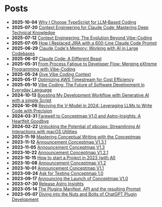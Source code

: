# Posts
* **2025-10-04** [Why I Choose TypeScript for LLM‑Based Coding](posts/bestchoice-typescript/bestchoice-typescript.md)
* **2025-07-20** [Context Engineering for Claude Code: Mastering Deep Technical Knowledge](posts/deep-context-engineering/deep-context-engineering.md)
* **2025-07-12** [Context Engineering: The Evolution Beyond Vibe-Coding](posts/context-engineering/context-engineering.md)
* **2025-07-05** [How I Replaced JIRA with a 600-Line Claude Code Prompt](posts/how-i-replaced-jira-with-claude-code/how-i-replaced-jira-with-claude-code.md)
* **2025-06-29** [Claude Code's Memory: Working with AI in Large Codebases](posts/managing-claudecode-memory/managing-claudecode-memory.md)
* **2025-06-07** [Claude Code: A Different Beast](posts/claude-code-a-different-beast/claude-code-a-different-beast.md)
* **2025-05-31** [From Process Fatigue to Developer Flow: Merging eXtreme Programming with Vibe-Coding](posts/vibe-coding-and-xp/vibe-coding-and-xp.md)
* **2025-05-24** [Give Vibe Coding Context](posts/give-vibecoding-context/give-vibecoding-context.md)
* **2025-05-17** [Optimizing AWS Timestream for Cost Efficiency](posts/optimize_timestream/optimize_timestream.md)
* **2025-05-10** [Vibe Coding: The Future of Software Development in Everyday Language](posts/vibe-coding/vibe-coding.md)
* **2024-10-13** [Boosting My Development Workflow with Generative AI with a simple Script](posts/shell-promptor/shell-promptor.md)
* **2024-10-06** [Reviving the V-Model in 2024: Leveraging LLMs to Write Code with Precision](posts/v-model/v-model.md)
* **2024-03-31** [Farewell to Conceptmap V1.0 and Astro-Insights: A Heartfelt Goodbye](posts/discontinue-chatgpt-plugin-dev.md)
* **2024-02-22** [Unlocking the Potential of pbcopy: Streamlining AI Interactions with macOS Utilities](posts/pbcopy/pbcopy.md)
* **2023-11-19** [Mastering Conceptual Writing with the Conceptmap](posts/mastering_conceptual_writing.md)
* **2023-11-12** [Announcement Conceptmap V1.3.1](posts/announce_V1.3.1/announce_V1.3.1.md)
* **2023-11-05** [Announcement Conceptmap V1.3](posts/announce_V1.3.md)
* **2023-10-22** [Announcement Conceptmap V1.2.1](posts/announce_V1.2.1.md)
* **2023-10-15** [How to start a Project in 2023 (with AI)](posts/starting_a_project_in_2023/starting_a_project_in_2023.md)
* **2023-10-08** [Announcement Conceptmap V1.2](posts/announce_V1.2/announce_V1.2.md)
* **2023-10-01** [Announcement Conceptmap V1.1](posts/announce_V1.1.md)
* **2023-09-24** [Ask for Testing Conceptmap 1.0](posts/ask_for_testing.md)
* **2023-09-17** [Announcing the Launch of Conceptmap V1.0](posts/release_of_conceptmap_V10.md)
* **2023-07-30** [Release Astro Insights](posts/release_of_astro-insights.md)
* **2023-05-14** [The Plugins Manifest, API and the resulting Prompt](posts/the_plugin_manifest.md)
* **2023-05-07** [Diving into the Nuts and Bolts of ChatGPT Plugin Development](posts/creating_a_chatgpt_plugin.md)

